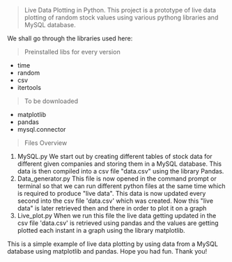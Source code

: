 > Live Data Plotting in Python.
This project is a prototype of live data plotting of random stock values using various pythong libraries and MySQL database.

We shall go through the libraries used here:

> Preinstalled libs for every version
  - time
  - random
  - csv
  - itertools
> To be downloaded
  - matplotlib
  - pandas
  - mysql.connector
  
> Files Overview
 1. MySQL.py
 We start out by creating different tables of stock data for different given companies and storing them in a MySQL database. This data is then compiled into a csv file "data.csv" 
 using the library Pandas.
 2. Data_generator.py
 This file is now opened in the command prompt or terminal so that we can run different python files at the same time which is required to produce "live data". This data is now 
 updated every second into the csv file 'data.csv' which was created. Now this "live data" is later retrieved then and there in order to plot it on a graph
 3. Live_plot.py
 When we run this file the live data getting updated in the csv file 'data.csv' is retrieved using pandas and the values are getting plotted each instant in a graph using the
 library matplotlib.
 
This is a simple example of live data plotting by using data from a MySQL database using matplotlib and pandas.
Hope you had fun. Thank you!
